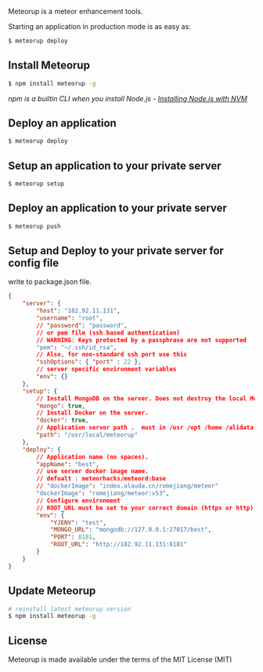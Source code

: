  

Meteorup is a meteor enhancement tools.

Starting an application in production mode is as easy as:

```bash
$ meteorup deploy
```

## Install Meteorup

```bash
$ npm install meteorup -g
```

*npm is a builtin CLI when you install Node.js - [Installing Node.js with NVM](https://keymetrics.io/2015/02/03/installing-node-js-and-io-js-with-nvm/)*

## Deploy an application

```bash
$ meteorup deploy
```

## Setup an application to your private server

```bash
$ meteorup setup
```

## Deploy an application to your private server

```bash
$ meteorup push
```

## Setup and Deploy to your private server for config file
write to package.json file.
```json
{
    "server": {
        "host": "182.92.11.131",
        "username": "root",
        // "password": "password",
        // or pem file (ssh based authentication)
        // WARNING: Keys protected by a passphrase are not supported
        "pem": "~/.ssh/id_rsa",
        // Also, for non-standard ssh port use this
        "sshOptions": { "port" : 22 },
        // server specific environment variables
        "env": {}
    },
    "setup": {
		// Install MongoDB on the server. Does not destroy the local MongoDB on future setups
		"mongo": true,
		// Install Docker on the server.
		"docker": true,
		// Application server path .  must in /usr /opt /home /alidata directory.
		"path": "/usr/local/meteorup"
    },
    "deploy": {
		// Application name (no spaces).
		"appName": "best",
		// use server docker image name. 
		// defualt : meteorhacks/meteord:base
		// "dockerImage": "index.alauda.cn/romejiang/meteor"
		"dockerImage": "romejiang/meteor:v53",
		// Configure environment
		// ROOT_URL must be set to your correct domain (https or http)
	    "env": {
			"YJENV": "test",
            "MONGO_URL": "mongodb://127.0.0.1:27017/best",
			"PORT": 8181,
			"ROOT_URL": "http://182.92.11.131:8181"
		}
    } 
}
```


## Update Meteorup

```bash
# reinstall latest meteorup version
$ npm install meteorup -g
```


## License

Meteorup is made available under the terms of the MIT License (MIT)

